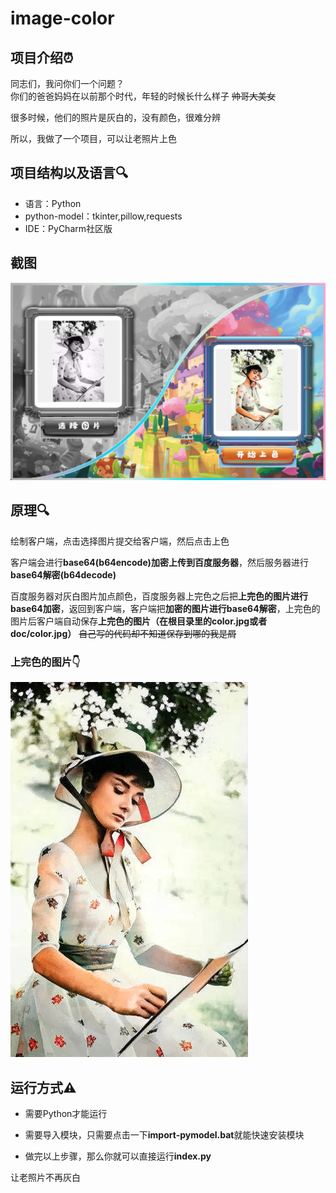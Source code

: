 # image-color
## 项目介绍⏰<br>
同志们，我问你们一个问题？<br>
你们的爸爸妈妈在以前那个时代，年轻的时候长什么样子 ~~帅哥大美女~~<br>

很多时候，他们的照片是灰白的，没有颜色，很难分辨

所以，我做了一个项目，可以让老照片上色

## 项目结构以及语言🔍
- 语言：Python
- python-model：tkinter,pillow,requests
- IDE：PyCharm社区版

## 截图

![jietu](./doc/20220908204436.png)

## 原理🔍
绘制客户端，点击选择图片提交给客户端，然后点击上色

客户端会进行**base64(b64encode)加密上传到百度服务器**，然后服务器进行**base64解密(b64decode)**

百度服务器对灰白图片加点颜色，百度服务器上完色之后把**上完色的图片进行base64加密**，返回到客户端，客户端把**加密的图片进行base64解密**，上完色的图片后客户端自动保存**上完色的图片（在根目录里的color.jpg或者doc/color.jpg）** ~~自己写的代码却不知道保存到哪的我是屑~~

### 上完色的图片👇
![image-color](./doc/color.jpg)

## 运行方式⚠
- 需要Python才能运行

- 需要导入模块，只需要点击一下**import-pymodel.bat**就能快速安装模块

- 做完以上步骤，那么你就可以直接运行**index.py**

让老照片不再灰白
